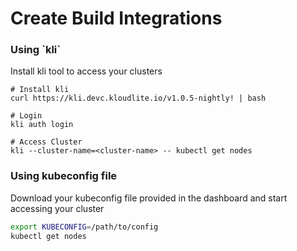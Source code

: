 # Create Build Integrations

### Using \`kli\`

Install kli tool to access your clusters

```
# Install kli
curl https://kli.devc.kloudlite.io/v1.0.5-nightly! | bash

# Login
kli auth login

# Access Cluster
kli --cluster-name=<cluster-name> -- kubectl get nodes
```

### Using kubeconfig file

Download your kubeconfig file provided in the dashboard and start accessing your cluster

```bash
export KUBECONFIG=/path/to/config 
kubectl get nodes
```

